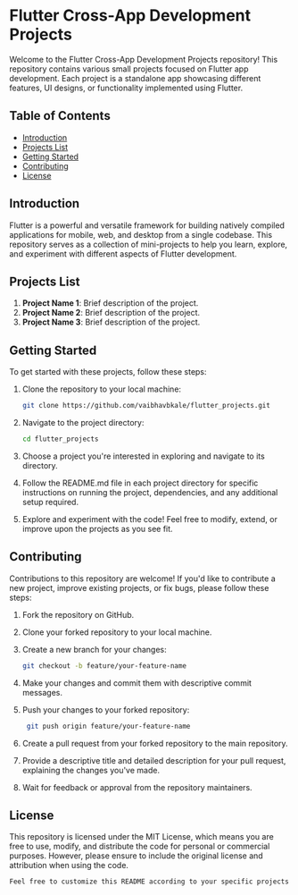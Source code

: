 # Flutter Cross-App Development Projects

Welcome to the Flutter Cross-App Development Projects repository! This repository contains various small projects focused on Flutter app development. Each project is a standalone app showcasing different features, UI designs, or functionality implemented using Flutter.

## Table of Contents

- [Introduction](#introduction)
- [Projects List](#projects-list)
- [Getting Started](#getting-started)
- [Contributing](#contributing)
- [License](#license)

## Introduction

Flutter is a powerful and versatile framework for building natively compiled applications for mobile, web, and desktop from a single codebase. This repository serves as a collection of mini-projects to help you learn, explore, and experiment with different aspects of Flutter development.

## Projects List

1. **Project Name 1**: Brief description of the project.
2. **Project Name 2**: Brief description of the project.
3. **Project Name 3**: Brief description of the project.

## Getting Started

To get started with these projects, follow these steps:

1. Clone the repository to your local machine:
 
   ```bash
   git clone https://github.com/vaibhavbkale/flutter_projects.git

2. Navigate to the project directory: 
   ```bash
   cd flutter_projects
   ```
3. Choose a project you're interested in exploring and navigate to its directory.

4. Follow the README.md file in each project directory for specific instructions on running the project, dependencies, and any additional setup required.

5. Explore and experiment with the code! Feel free to modify, extend, or improve upon the projects as you see fit.

## Contributing

Contributions to this repository are welcome! If you'd like to contribute a new project, improve existing projects, or fix bugs, please follow these steps:

1. Fork the repository on GitHub.

2. Clone your forked repository to your local machine.

3. Create a new branch for your changes:
   ```bash
   git checkout -b feature/your-feature-name
   ```

4. Make your changes and commit them with descriptive commit messages.

5. Push your changes to your forked repository:
   ```bash
    git push origin feature/your-feature-name
   ```

6. Create a pull request from your forked repository to the main repository.

7. Provide a descriptive title and detailed description for your pull request, explaining the changes you've made.

8. Wait for feedback or approval from the repository maintainers.

## License

This repository is licensed under the MIT License, which means you are free to use, modify, and distribute the code for personal or commercial purposes. However, please ensure to include the original license and attribution when using the code.
```css
Feel free to customize this README according to your specific projects and preferences.
```



